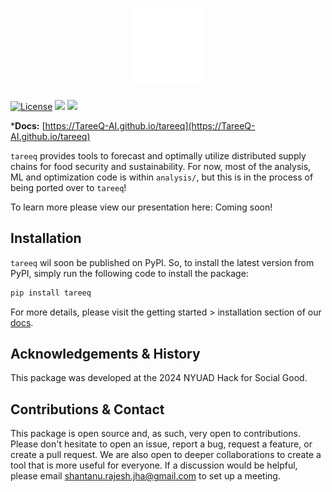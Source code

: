 <h1 align="center">
    <img src="./docs/assets/logo.png" height="120" alt="tareeq logo">
</h1>


[![License](https://img.shields.io/github/license/TareeQ-AI/tareeq.svg?style=popout-square)](https://opensource.org/license/apache-2-0) [![](https://img.shields.io/github/release/TareeQ-AI/tareeq.svg?style=popout-square)](https://github.com/TareeQ-AI/tareeq/releases) [![](https://img.shields.io/pypi/dm/tareeq.svg?style=popout-square)](https://pypi.org/project/tareeq/)

<!-- [S. R. Jha](https://github.com/Phionx), [S. Chowdhury](https://github.com/shoumikdc), [M. Hays](https://scholar.google.com/citations?user=06z0MjwAAAAJ), [J. A. Grover](https://scholar.google.com/citations?user=igewch8AAAAJ), [W. D. Oliver](https://scholar.google.com/citations?user=4vNbnqcAAAAJ&hl=en) -->

***Docs:** [https://TareeQ-AI.github.io/tareeq](https://TareeQ-AI.github.io/tareeq)

`tareeq` provides tools to forecast and optimally utilize distributed supply chains for food security and sustainability. For now, most of the analysis, ML and optimization code is within `analysis/`, but this is in the process of being ported over to `tareeq`!

To learn more please view our presentation here: Coming soon!


## Installation

`tareeq` wil soon be published on PyPI. So, to install the latest version from PyPI, simply run the following code to install the package:

```bash
pip install tareeq
```

For more details, please visit the getting started > installation section of our [docs](https://TareeQ-AI.github.io/tareeq/getting_started/installation.html).


## Acknowledgements & History

This package was developed at the 2024 NYUAD Hack for Social Good. 


## Contributions & Contact

This package is open source and, as such, very open to contributions. Please don't hesitate to open an issue, report a bug, request a feature, or create a pull request. We are also open to deeper collaborations to create a tool that is more useful for everyone. If a discussion would be helpful, please email [shantanu.rajesh.jha@gmail.com](shantanu.rajesh.jha@gmail.com) to set up a meeting. 

